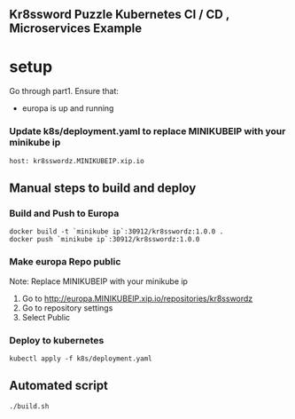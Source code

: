 ## Kr8ssword Puzzle Kubernetes CI / CD , Microservices Example

# setup
Go through part1. Ensure that:
 - europa is up and running

### Update k8s/deployment.yaml to replace MINIKUBEIP with your minikube ip
    host: kr8sswordz.MINIKUBEIP.xip.io

## Manual steps to build and deploy
### Build and Push to Europa
    docker build -t `minikube ip`:30912/kr8sswordz:1.0.0 .
    docker push `minikube ip`:30912/kr8sswordz:1.0.0

### Make europa Repo public
Note: Replace MINIKUBEIP with your minikube ip

1) Go to http://europa.MINIKUBEIP.xip.io/repositories/kr8sswordz
2) Go to repository settings 
3) Select Public

### Deploy to kubernetes
    kubectl apply -f k8s/deployment.yaml
        
## Automated script
    ./build.sh

